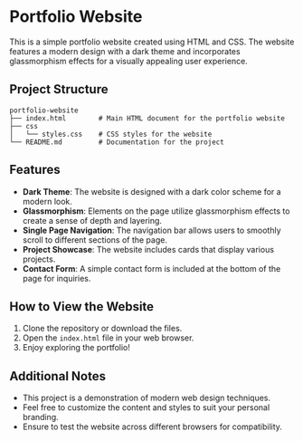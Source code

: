 # Portfolio Website

This is a simple portfolio website created using HTML and CSS. The website features a modern design with a dark theme and incorporates glassmorphism effects for a visually appealing user experience.

## Project Structure

```
portfolio-website
├── index.html        # Main HTML document for the portfolio website
├── css
│   └── styles.css    # CSS styles for the website
└── README.md         # Documentation for the project
```

## Features

- **Dark Theme**: The website is designed with a dark color scheme for a modern look.
- **Glassmorphism**: Elements on the page utilize glassmorphism effects to create a sense of depth and layering.
- **Single Page Navigation**: The navigation bar allows users to smoothly scroll to different sections of the page.
- **Project Showcase**: The website includes cards that display various projects.
- **Contact Form**: A simple contact form is included at the bottom of the page for inquiries.

## How to View the Website

1. Clone the repository or download the files.
2. Open the `index.html` file in your web browser.
3. Enjoy exploring the portfolio!

## Additional Notes

- This project is a demonstration of modern web design techniques.
- Feel free to customize the content and styles to suit your personal branding.
- Ensure to test the website across different browsers for compatibility.